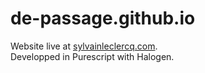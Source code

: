 # de-passage.github.io

Website live at [sylvainleclercq.com](https://sylvainleclercq.com).  
Developped in Purescript with Halogen.
